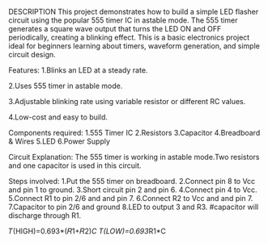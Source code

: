 DESCRIPTION
This project demonstrates how to build a simple LED flasher circuit using the popular 555 timer IC in astable mode. The 555 timer generates a square wave output that turns the LED ON and OFF periodically, creating a blinking effect. This is a basic electronics project ideal for beginners learning about timers, waveform generation, and simple circuit design.

Features:
1.Blinks an LED at a steady rate.

2.Uses 555 timer in astable mode.

3.Adjustable blinking rate using variable resistor or different RC values.

4.Low-cost and easy to build.

Components required:
1.555 Timer IC
2.Resistors
3.Capacitor
4.Breadboard & Wires
5.LED
6.Power Supply

Circuit Explanation:
The 555 timer is working in astable mode.Two resistors and one capacitor is used in this circuit.

Steps involved:
1.Put the 555 timer on breadboard.
2.Connect pin 8 to Vcc and pin 1 to ground.
3.Short circuit pin 2 and pin 6.
4.Connect pin 4 to Vcc.
5.Connect R1 to pin 2/6 and and pin 7.
6.Connect R2 to Vcc and and pin 7.
7.Capacitor to pin 2/6 and ground
8.LED to output 3 and R3.
#capacitor will discharge through R1.

𝑇(HIGH)=0.693*(𝑅1+𝑅2)*C
T(LOW)=0.693*R1*C
